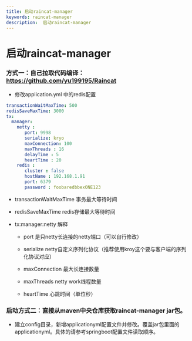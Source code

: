 ```yaml
---
title: 启动raincat-manager
keywords: raincat-manager
description:  启动raincat-manager
---
```



# 启动raincat-manager

### 方式一：自己拉取代码编译：https://github.com/yu199195/Raincat

* 修改application.yml 中的redis配置
```yml
transactionWaitMaxTime: 500
redisSaveMaxTime: 3000
tx:
  manager:
    netty :
       port: 9998
       serialize: kryo
       maxConnection: 100
       maxThreads : 16
       delayTime : 5
       heartTime : 20
    redis :
       cluster : false
       hostName : 192.168.1.91
       port: 6379
       password : foobaredbbexONE123

```

* transactionWaitMaxTime 事务最大等待时间

* redisSaveMaxTime redis存储最大等待时间

* tx:manager:netty 解释
   
   * port 是只netty长连接的netty端口（可以自行修改）

   * serialize netty自定义序列化协议（推荐使用kroy这个要与客户端的序列化协议对应）

   * maxConnection 最大长连接数量

   * maxThreads netty work线程数量

   * heartTime 心跳时间（单位秒）

### 启动方式二：直接从maven中央仓库获取raincat-manager jar包。

   * 建立config目录，新增applicationyml配置文件并修改。覆盖jar包里面的applicationyml。具体的请参考springboot配置文件读取顺序。





